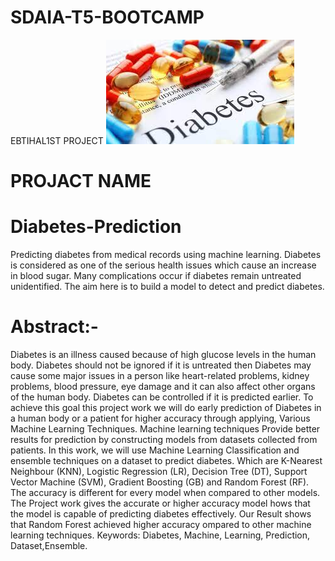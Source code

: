 # SDAIA-T5-BOOTCAMP
EBTIHAL1ST PROJECT
![DM.jpg](DM.jpg)
# PROJACT NAME 
# Diabetes-Prediction 

Predicting diabetes from medical records using machine learning. 
Diabetes is considered as one of the serious health issues which cause an increase in blood sugar. Many complications occur if diabetes remain untreated unidentified. The aim here is to build a model to detect and predict diabetes.

# Abstract:-  
Diabetes is an illness caused because of high glucose levels in the human body. Diabetes should not be ignored if it is untreated then Diabetes may cause some major issues in a person like heart-related problems, kidney problems, blood pressure, eye damage and it can also affect other organs of the human body. Diabetes can be controlled if it is predicted earlier. To achieve this goal this project work we will do early prediction of Diabetes in a human body or a patient for higher accuracy through applying, Various Machine Learning Techniques. Machine learning techniques Provide better results for prediction by constructing models from datasets collected from patients. In this work, we will use Machine Learning Classification and ensemble techniques on a dataset to predict diabetes. Which are K-Nearest Neighbour (KNN), Logistic Regression (LR), Decision Tree (DT), Support Vector Machine (SVM), Gradient Boosting (GB) and Random Forest (RF). The accuracy is different for every model when compared to other models. The Project work gives the accurate or higher accuracy model  hows that the model is capable of predicting diabetes effectively. Our Result shows that Random Forest achieved higher accuracy ompared to other machine learning techniques. Keywords: Diabetes, Machine, Learning, Prediction, Dataset,Ensemble.

